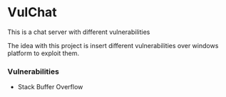# VulChat
This is a chat server with different vulnerabilities

The idea with this project is insert different vulnerabilities over windows platform to exploit them.

### Vulnerabilities
 * Stack Buffer Overflow
